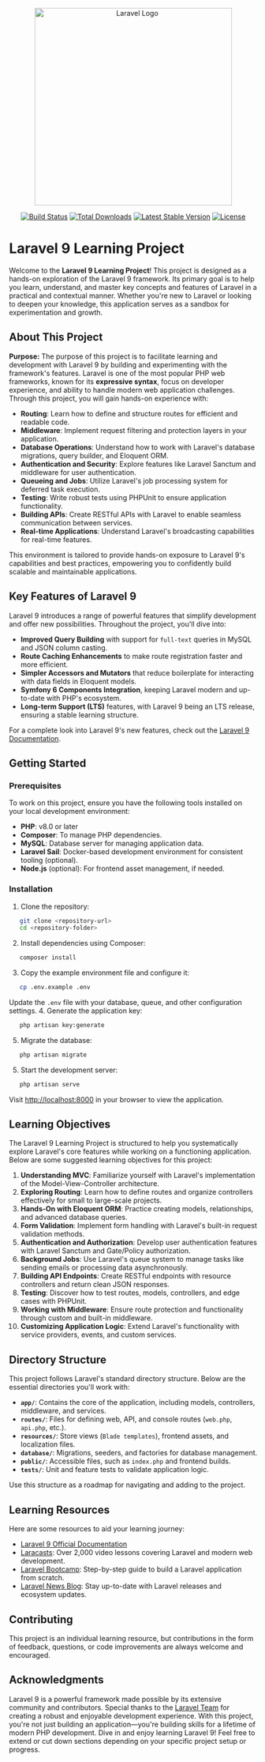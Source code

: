 <p align="center"><a href="https://laravel.com" target="_blank"><img src="https://raw.githubusercontent.com/laravel/art/master/logo-lockup/5%20SVG/2%20CMYK/1%20Full%20Color/laravel-logolockup-cmyk-red.svg" width="400" alt="Laravel Logo"></a></p>

<p align="center">
<a href="https://github.com/laravel/framework/actions"><img src="https://github.com/laravel/framework/workflows/tests/badge.svg" alt="Build Status"></a>
<a href="https://packagist.org/packages/laravel/framework"><img src="https://img.shields.io/packagist/dt/laravel/framework" alt="Total Downloads"></a>
<a href="https://packagist.org/packages/laravel/framework"><img src="https://img.shields.io/packagist/v/laravel/framework" alt="Latest Stable Version"></a>
<a href="https://packagist.org/packages/laravel/framework"><img src="https://img.shields.io/packagist/l/laravel/framework" alt="License"></a>
</p>

# Laravel 9 Learning Project
Welcome to the **Laravel 9 Learning Project**! This project is designed as a hands-on exploration of the Laravel 9 framework. Its primary goal is to help you learn, understand, and master key concepts and features of Laravel in a practical and contextual manner. Whether you're new to Laravel or looking to deepen your knowledge, this application serves as a sandbox for experimentation and growth.
## About This Project
**Purpose:**
The purpose of this project is to facilitate learning and development with Laravel 9 by building and experimenting with the framework's features. Laravel is one of the most popular PHP web frameworks, known for its **expressive syntax**, focus on developer experience, and ability to handle modern web application challenges.
Through this project, you will gain hands-on experience with:
- **Routing**: Learn how to define and structure routes for efficient and readable code.
- **Middleware**: Implement request filtering and protection layers in your application.
- **Database Operations**: Understand how to work with Laravel's database migrations, query builder, and Eloquent ORM.
- **Authentication and Security**: Explore features like Laravel Sanctum and middleware for user authentication.
- **Queueing and Jobs**: Utilize Laravel's job processing system for deferred task execution.
- **Testing**: Write robust tests using PHPUnit to ensure application functionality.
- **Building APIs**: Create RESTful APIs with Laravel to enable seamless communication between services.
- **Real-time Applications**: Understand Laravel's broadcasting capabilities for real-time features.

This environment is tailored to provide hands-on exposure to Laravel 9's capabilities and best practices, empowering you to confidently build scalable and maintainable applications.
## Key Features of Laravel 9
Laravel 9 introduces a range of powerful features that simplify development and offer new possibilities. Throughout the project, you'll dive into:
- **Improved Query Building** with support for `full-text` queries in MySQL and JSON column casting.
- **Route Caching Enhancements** to make route registration faster and more efficient.
- **Simpler Accessors and Mutators** that reduce boilerplate for interacting with data fields in Eloquent models.
- **Symfony 6 Components Integration**, keeping Laravel modern and up-to-date with PHP's ecosystem.
- **Long-term Support (LTS)** features, with Laravel 9 being an LTS release, ensuring a stable learning structure.

For a complete look into Laravel 9's new features, check out the [Laravel 9 Documentation](https://laravel.com/docs/9.x).
## Getting Started
### Prerequisites
To work on this project, ensure you have the following tools installed on your local development environment:
- **PHP**: v8.0 or later
- **Composer**: To manage PHP dependencies.
- **MySQL**: Database server for managing application data.
- **Laravel Sail**: Docker-based development environment for consistent tooling (optional).
- **Node.js** (optional): For frontend asset management, if needed.

### Installation
1. Clone the repository:
``` bash
   git clone <repository-url>
   cd <repository-folder>
```
2. Install dependencies using Composer:
``` bash
   composer install
```
3. Copy the example environment file and configure it:
``` bash
   cp .env.example .env
```
Update the `.env` file with your database, queue, and other configuration settings.
4. Generate the application key:
``` bash
   php artisan key:generate
```
5. Migrate the database:
``` bash
   php artisan migrate
```
5. Start the development server:
``` bash
   php artisan serve
```
Visit [http://localhost:8000](http://localhost:8000) in your browser to view the application.
## Learning Objectives
The Laravel 9 Learning Project is structured to help you systematically explore Laravel's core features while working on a functioning application. Below are some suggested learning objectives for this project:
1. **Understanding MVC**: Familiarize yourself with Laravel's implementation of the Model-View-Controller architecture.
2. **Exploring Routing**: Learn how to define routes and organize controllers effectively for small to large-scale projects.
3. **Hands-On with Eloquent ORM**: Practice creating models, relationships, and advanced database queries.
4. **Form Validation**: Implement form handling with Laravel's built-in request validation methods.
5. **Authentication and Authorization**: Develop user authentication features with Laravel Sanctum and Gate/Policy authorization.
6. **Background Jobs**: Use Laravel's queue system to manage tasks like sending emails or processing data asynchronously.
7. **Building API Endpoints**: Create RESTful endpoints with resource controllers and return clean JSON responses.
8. **Testing**: Discover how to test routes, models, controllers, and edge cases with PHPUnit.
9. **Working with Middleware**: Ensure route protection and functionality through custom and built-in middleware.
10. **Customizing Application Logic**: Extend Laravel's functionality with service providers, events, and custom services.

## Directory Structure
This project follows Laravel's standard directory structure. Below are the essential directories you'll work with:
- **`app/`**: Contains the core of the application, including models, controllers, middleware, and services.
- **`routes/`**: Files for defining web, API, and console routes (`web.php`, `api.php`, etc.).
- **`resources/`**: Store views (`Blade templates`), frontend assets, and localization files.
- **`database/`**: Migrations, seeders, and factories for database management.
- **`public/`**: Accessible files, such as `index.php` and frontend builds.
- **`tests/`**: Unit and feature tests to validate application logic.

Use this structure as a roadmap for navigating and adding to the project.
## Learning Resources
Here are some resources to aid your learning journey:
- [Laravel 9 Official Documentation](https://laravel.com/docs/9.x)
- [Laracasts](https://laracasts.com): Over 2,000 video lessons covering Laravel and modern web development.
- [Laravel Bootcamp](https://bootcamp.laravel.com): Step-by-step guide to build a Laravel application from scratch.
- [Laravel News Blog](https://laravel-news.com): Stay up-to-date with Laravel releases and ecosystem updates.

## Contributing
This project is an individual learning resource, but contributions in the form of feedback, questions, or code improvements are always welcome and encouraged.
## Acknowledgments
Laravel 9 is a powerful framework made possible by its extensive community and contributors. Special thanks to the [Laravel Team](https://laravel.com) for creating a robust and enjoyable development experience.
With this project, you're not just building an application—you're building skills for a lifetime of modern PHP development. Dive in and enjoy learning Laravel 9!
Feel free to extend or cut down sections depending on your specific project setup or progress.
